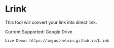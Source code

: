 # Lrink

This tool will convert your link into direct link.

Current Supported:
  Google Drive

	Live Demo: https://imjustnelvin.github.io/Lrink